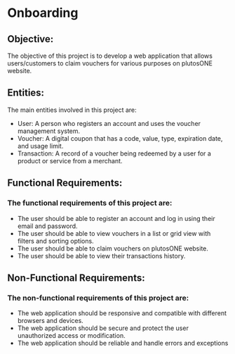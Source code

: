# Onboarding

## Objective:
The objective of this project is to develop a web application that allows users/customers to claim vouchers for various purposes on plutosONE website.

## Entities:
The main entities involved in this project are:
+ User: A person who registers an account and uses the voucher management system.
+ Voucher: A digital coupon that has a code, value, type, expiration date, and usage limit.
+ Transaction: A record of a voucher being redeemed by a user for a product or service from a merchant.

## Functional Requirements:
### The functional requirements of this project are:
+ The user should be able to register an account and log in using their email and password.
+ The user should be able to view vouchers in a list or grid view with filters and sorting options.
+ The user should be able to claim vouchers on plutosONE website.
+ The user should be able to view their transactions history.

## Non-Functional Requirements:
### The non-functional requirements of this project are:
+ The web application should be responsive and compatible with different browsers and devices.
+ The web application should be secure and protect the user unauthorized access or modification.
+ The web application should be reliable and handle errors and exceptions
